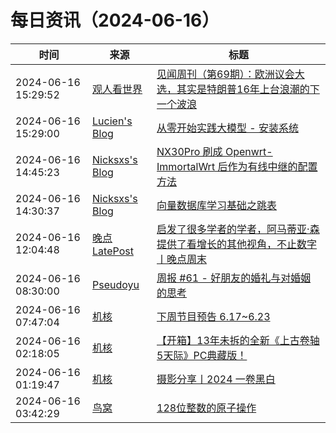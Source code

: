 ﻿# 每日资讯（2024-06-16）

|时间|来源|标题|
|---|---|---|
|2024-06-16 15:29:52|[观人看世界](https://feedpress.me/wx-iwatch1024)|[见闻周刊（第69期）：欧洲议会大选，其实是特朗普16年上台浪潮的下一个波浪](http://mp.weixin.qq.com/s?__biz=MzI5NDI2NTAxMA%3D%3D&mid=2247489541&idx=1&sn=f067c2198c13e5d822dda3e829dd56ca)|
|2024-06-16 15:29:00|[Lucien's Blog](https://blog.lucien.ink/feed/)|[从零开始实践大模型 - 安装系统](https://blog.lucien.ink/archives/548/)|
|2024-06-16 14:45:23|[Nicksxs's Blog](https://nicksxs.me/atom.xml)|[NX30Pro 刷成 Openwrt-ImmortalWrt 后作为有线中继的配置方法](https://nicksxs.me/2024/06/16/NX30Pro-%E5%88%B7%E6%88%90-Openwrt-ImmortalWrt-%E5%90%8E%E4%BD%9C%E4%B8%BA%E6%9C%89%E7%BA%BF%E4%B8%AD%E7%BB%A7%E7%9A%84%E9%85%8D%E7%BD%AE%E6%96%B9%E6%B3%95/)|
|2024-06-16 14:30:37|[Nicksxs's Blog](https://nicksxs.me/atom.xml)|[向量数据库学习基础之跳表](https://nicksxs.me/2024/06/16/%E5%90%91%E9%87%8F%E6%95%B0%E6%8D%AE%E5%BA%93%E5%AD%A6%E4%B9%A0%E5%9F%BA%E7%A1%80%E4%B9%8B%E8%B7%B3%E8%A1%A8/)|
|2024-06-16 12:04:48|[晚点LatePost](https://feedpress.me/wx-postlate)|[启发了很多学者的学者，阿马蒂亚·森提供了看增长的其他视角，不止数字丨晚点周末](http://mp.weixin.qq.com/s?__biz=MzU3Mjk1OTQ0Ng%3D%3D&mid=2247517283&idx=1&sn=40281ea103dba2dd4b3e2234ab127a0d)|
|2024-06-16 08:30:00|[Pseudoyu](https://www.pseudoyu.com/zh/index.xml)|[周报 #61 - 好朋友的婚礼与对婚姻的思考](https://www.pseudoyu.com/zh/2024/06/16/weekly_review_20240616/)|
|2024-06-16 07:47:04|[机核](https://www.gcores.com/rss)|[下周节目预告 6.17~6.23](https://www.gcores.com/articles/183540)|
|2024-06-16 02:18:05|[机核](https://www.gcores.com/rss)|[【开箱】13年未拆的全新《上古卷轴5天际》PC典藏版！](https://www.gcores.com/videos/183534)|
|2024-06-16 01:19:47|[机核](https://www.gcores.com/rss)|[摄影分享丨2024 一卷黑白](https://www.gcores.com/articles/183535)|
|2024-06-16 03:42:29|[鸟窝](https://colobu.com/atom.xml)|[128位整数的原子操作](https://colobu.com/2024/06/16/atomic128/)|
